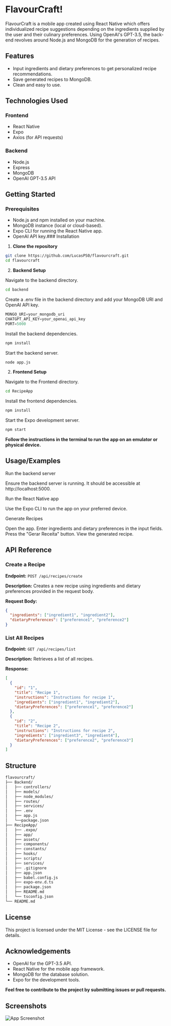 
# FlavourCraft!

FlavourCraft is a mobile app created using React Native which offers individualized recipe suggestions depending on the ingredients supplied by the user and their culinary preferences. Using OpenAI's GPT-3.5, the back-end revolves around Node.js and MongoDB for the generation of recipes.


## Features

- Input ingredients and dietary preferences to get personalized recipe recommendations.
- Save generated recipes to MongoDB.
- Clean and easy to use.


## Technologies Used

### Frontend

- React Native
- Expo
- Axios (for API requests)

### Backend

- Node.js
- Express
- MongoDB
- OpenAI GPT-3.5 API
## Getting Started

### Prerequisites

- Node.js and npm installed on your machine.
- MongoDB instance (local or cloud-based).
- Expo CLI for running the React Native app.
- OpenAI API key.### Installation

1. **Clone the repository**

```bash
git clone https://github.com/LucasPS0/flavourcraft.git
cd flavourcraft

```
2. **Backend Setup**

Navigate to the backend directory.
```bash
cd backend
```
Create a .env file in the backend directory and add your MongoDB URI and OpenAI API key.
```javascript
MONGO_URI=your_mongodb_uri
CHATGPT_API_KEY=your_openai_api_key
PORT=5000
````
Install the backend dependencies.
```bash
npm install
````
Start the backend server.
```bash
node app.js
````
2. **Frontend Setup**

Navigate to the Frontend directory.
```bash
cd RecipeApp
```
Install the frontend dependencies.
```bash
npm install
````
Start the Expo development server.
```bash
npm start
````
**Follow the instructions in the terminal to run the app on an emulator or physical device.**



## Usage/Examples

Run the backend server

Ensure the backend server is running. It should be accessible at http://localhost:5000.

Run the React Native app

Use the Expo CLI to run the app on your preferred device.

Generate Recipes

Open the app.
Enter ingredients and dietary preferences in the input fields.
Press the "Gerar Receita" button.
View the generated recipe.


## API Reference

### Create a Recipe

**Endpoint:** `POST /api/recipes/create`

**Description:** Creates a new recipe using ingredients and dietary preferences provided in the request body.

**Request Body:**
```json
{
  "ingredients": ["ingredient1", "ingredient2"],
  "dietaryPreferences": ["preference1", "preference2"]
}

```
### List All Recipes

**Endpoint:** `GET /api/recipes/list`

**Description:** Retrieves a list of all recipes.

**Response:**
```json
[
  {
    "id": "1",
    "title": "Recipe 1",
    "instructions": "Instructions for recipe 1",
    "ingredients": ["ingredient1", "ingredient2"],
    "dietaryPreferences": ["preference1", "preference2"]
  },
  {
    "id": "2",
    "title": "Recipe 2",
    "instructions": "Instructions for recipe 2",
    "ingredients": ["ingredient3", "ingredient4"],
    "dietaryPreferences": ["preference2", "preference3"]
  }
]

````


## Structure

```bash
flavourcraft/
├── Backend/
│   ├── controllers/
│   ├── models/
│   ├── node_modules/
│   ├── routes/
│   ├── services/
│   ├── .env
│   ├── app.js
│   └──package.json
├── RecipeApp/
│   ├── .expo/
│   ├── app/
│   ├── assets/
│   ├── components/
│   ├── constants/
│   ├── hooks/
│   ├── scripts/
│   ├── services/
│   ├── .gitignore
│   ├── app.json
│   ├── babel.config.js
│   ├── expo-env.d.ts
│   ├── package.json
│   ├── README.md
│   └── tsconfig.json
└── README.md
`````

## License

This project is licensed under the MIT License - see the LICENSE file for details.


## Acknowledgements

- OpenAI for the GPT-3.5 API.
- React Native for the mobile app framework.
- MongoDB for the database solution.
- Expo for the development tools.


**Feel free to contribute to the project by submitting issues or pull requests.**
## Screenshots

![App Screenshot](./screenshot.png)
